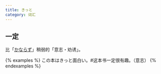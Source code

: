 ```yaml
---
title: きっと
category: 词汇
---
```


## 一定

比「[かならず](../kanarazu)」稍弱的「意志・劝诱」。

{% examples %}
この本はきっと面白い。#这本书一定很有趣。（意志）
{% endexamples %}
